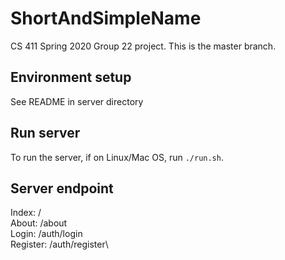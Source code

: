 # ShortAndSimpleName
CS 411 Spring 2020 Group 22 project.
This is the master branch.
## Environment setup
See README in server directory
## Run server
To run the server, if on Linux/Mac OS, run `./run.sh`.
## Server endpoint
Index: /\
About: /about\
Login: /auth/login\
Register: /auth/register\